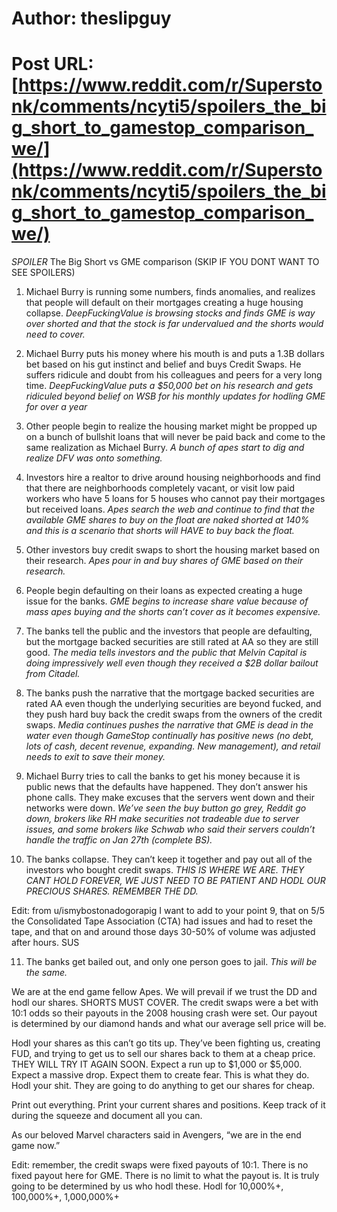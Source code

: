 # Author: theslipguy
# Post URL: [https://www.reddit.com/r/Superstonk/comments/ncyti5/spoilers_the_big_short_to_gamestop_comparison_we/](https://www.reddit.com/r/Superstonk/comments/ncyti5/spoilers_the_big_short_to_gamestop_comparison_we/)


*SPOILER* The Big Short vs GME comparison (SKIP IF YOU DONT WANT TO SEE SPOILERS)

1. Michael Burry is running some numbers, finds anomalies, and realizes that people will default on their mortgages creating a huge housing collapse. *DeepFuckingValue is browsing stocks and finds GME is way over shorted and that the stock is far undervalued and the shorts would need to cover.* 

2. Michael Burry puts his money where his mouth is and puts a 1.3B dollars bet based on his gut instinct and belief and buys Credit Swaps. He suffers ridicule and doubt from his colleagues and peers for a very long time. *DeepFuckingValue puts a $50,000 bet on his research and gets ridiculed beyond belief on WSB for his monthly updates for hodling GME for over a year* 

3. Other people begin to realize the housing market might be propped up on a bunch of bullshit loans that will never be paid back and come to the same realization as Michael Burry. *A bunch of apes start to dig and realize DFV was onto something.*

4. Investors hire a realtor to drive around housing neighborhoods and find that there are neighborhoods completely vacant, or visit low paid workers who have 5 loans for 5 houses who cannot pay their mortgages but received loans. *Apes search the web and continue to find that the available GME shares to buy on the float are naked shorted at 140% and this is a scenario that shorts will HAVE to buy back the float.*

5. Other investors buy credit swaps to short the housing market based on their research. *Apes pour in and buy shares of GME based on their research.*

6. People begin defaulting on their loans as expected creating a huge issue for the banks. *GME begins to increase share value because of mass apes buying and the shorts can’t cover as it becomes expensive.*

7. The banks tell the public and the investors that people are defaulting, but the mortgage backed securities are still rated at AA so they are still good. *The media tells investors and the public that Melvin Capital is doing impressively well even though they received a $2B dollar bailout from Citadel.*

8. The banks push the narrative that the mortgage backed securities are rated AA even though the underlying securities are beyond fucked, and they push hard buy back the credit swaps from the owners of the credit swaps. *Media continues pushes the narrative that GME is dead in the water even though GameStop continually has positive news (no debt, lots of cash, decent revenue, expanding. New management), and retail needs to exit to save their money.*

9. Michael Burry tries to call the banks to get his money because it is public news that the defaults have happened. They don’t answer his phone calls. They make excuses that the servers went down and their networks were down. *We’ve seen the buy button go grey, Reddit go down, brokers like RH make securities not tradeable due to server issues,  and some brokers like Schwab who said their servers couldn’t handle the traffic on Jan 27th (complete BS).*

10. The banks collapse. They can’t keep it together and pay out all of the investors who bought credit swaps. *THIS IS WHERE WE ARE. THEY CANT HOLD FOREVER, WE JUST NEED TO BE PATIENT AND HODL OUR PRECIOUS SHARES. REMEMBER THE DD.*

Edit: from u/ismybostonadogorapig 
I want to add to your point 9, that on 5/5 the Consolidated Tape Association (CTA) had issues and had to reset the tape, and that on and around those days 30-50% of volume was adjusted after hours. SUS

11. The banks get bailed out, and only one person goes to jail. *This will be the same.*

We are at the end game fellow Apes. We will prevail if we trust the DD and hodl our shares. SHORTS MUST COVER. The credit swaps were a bet with 10:1 odds so their payouts in the 2008 housing crash were set. Our payout is determined by our diamond hands and what our average sell price will be. 

Hodl your shares as this can’t go tits up. They’ve been fighting us, creating FUD, and trying to get us to sell our shares back to them at a cheap price. THEY WILL TRY IT AGAIN SOON. Expect a run up to $1,000 or $5,000. Expect a massive drop. Expect them to create fear. This is what they do. Hodl your shit. They are going to do anything to get our shares for cheap. 

Print out everything. Print your current shares and positions. Keep track of it during the squeeze and document all you can. 

As our beloved Marvel characters said in Avengers, “we are in the end game now.”

Edit: remember, the credit swaps were fixed payouts of 10:1. There is no fixed payout here for GME. There is no limit to what the payout is. It is truly going to be determined by us who hodl these. Hodl for 10,000%+, 100,000%+, 1,000,000%+